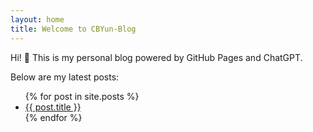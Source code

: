 ```yaml
---
layout: home
title: Welcome to CBYun-Blog
---
```


Hi! 👋 This is my personal blog powered by GitHub Pages and ChatGPT.

Below are my latest posts:

<ul>
  {% for post in site.posts %}
    <li>
      <a href="{{ post.url }}">{{ post.title }}</a>
    </li>
  {% endfor %}
</ul>

